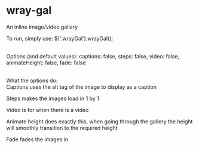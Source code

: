# wray-gal
An inline image/video gallery

To run, simply use:
$('.wrayGal').wrayGal();
<br />
<br />

Options (and default values):
  captions: false,
  steps: false,
  video: false,
  animateHeight: false,
  fade: false
<br />
<br />
 

What the options do:<br />
Captions uses the alt tag of the image to display as a caption

Steps makes the images load in 1 by 1

Video is for when there is a video 

Animate height does exactly this, when going through the gallery the height will smoothly transition to the required height

Fade fades the images in
